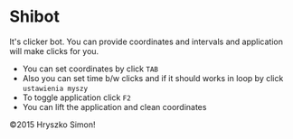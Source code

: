 # Shibot

It's clicker bot. You can provide coordinates and intervals and application will make clicks for you. 
- You can set coordinates by click `TAB` 
- Also you can set time b/w clicks and if it should works in loop by click `ustawienia myszy`
- To toggle application click `F2`
- You can lift the application and clean coordinates

&copy;2015 Hryszko Simon! 